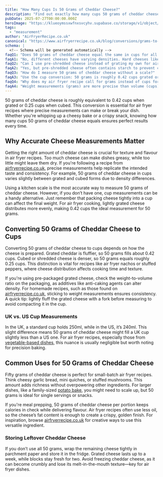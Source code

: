 ```yaml
---
title: "How Many Cups Is 50 Grams of Cheddar Cheese?"
description: "Find out exactly how many cups 50 grams of cheddar cheese equals for perfect air fryer recipes. Simple conversions for UK and US measurements."
pubDate: 2025-07-27T00:00:00.000Z
heroImage: "https://klueoymssxwfnxsvcyhv.supabase.co/storage/v1/object/public/Shmucket/how-many-cups-is-50-grams-of-cheddar-cheese.webp"
tags:
  - "measurement"
author: "AirFryerRecipe.co.uk"
canonical: "https://www.airfryerrecipe.co.uk/blog/conversions/grams-to-cups/how-many-cups-is-50-grams-of-cheddar-cheese"
schema: |
  <!-- Schema will be generated automatically -->
faqQ1: "Does 50 grams of cheddar cheese equal the same in cups for all types of cheese?"
faqA1: "No, different cheeses have varying densities. Hard cheeses like cheddar weigh more per cup than softer varieties like mozzarella. For 50 grams of cheddar cheese, you’ll get about 0.42 cups grated, but the same weight of brie would fill more space."
faqQ2: "Can I use pre-shredded cheese instead of grating my own for air fryer recipes?"
faqA2: "Yes, but pre-shredded cheese often contains starch to prevent clumping, which can affect melting. For best results in air fryer recipes, freshly grated cheddar melts more evenly. If using pre-shredded, fluff it lightly before measuring 50 grams."
faqQ3: "How do I measure 50 grams of cheddar cheese without a scale?"
faqA3: "Use the cup conversion: 50 grams is roughly 0.42 cups grated or 0.25 cups cubed. For accuracy, spoon grated cheese into a measuring cup without packing it down. Level off the top with a knife for a precise 50-gram equivalent."
faqQ4: "Why does my air fryer recipe call for grams instead of cups for cheese?"
faqA4: "Weight measurements (grams) are more precise than volume (cups), especially for ingredients like cheese that can vary in density. Air fryer recipes often rely on exact ratios for even cooking, so 50 grams of cheddar cheese ensures consistency across batches."
---
```

<p>50 grams of cheddar cheese is roughly equivalent to 0.42 cups when grated or 0.25 cups when cubed. This conversion is essential for air fryer recipes where precise measurements can make or break your dish. Whether you're whipping up a cheesy bake or a crispy snack, knowing how many cups 50 grams of cheddar cheese equals ensures perfect results every time.</p>

<h2>Why Accurate Cheese Measurements Matter</h2>
<p>Getting the right amount of cheddar cheese is crucial for texture and flavour in air fryer recipes. Too much cheese can make dishes greasy, while too little might leave them dry. If you're following a recipe from <a href=https://www.airfryerrecipe.co.uk/recipes>airfryerrecipe.co.uk</a>, precise measurements help replicate the intended taste and consistency. For example, 50 grams of cheddar cheese in cups varies slightly between grated and cubed forms due to density differences.</p>
<p>Using a kitchen scale is the most accurate way to measure 50 grams of cheddar cheese. However, if you don’t have one, cup measurements can be a handy alternative. Just remember that packing cheese tightly into a cup can affect the final weight. For air fryer cooking, lightly grated cheese distributes more evenly, making 0.42 cups the ideal measurement for 50 grams.</p>

<h2>Converting 50 Grams of Cheddar Cheese to Cups</h2>
<p>Converting 50 grams of cheddar cheese to cups depends on how the cheese is prepared. Grated cheddar is fluffier, so 50 grams fills about 0.42 cups. Cubed or shredded cheese is denser, so 50 grams equals roughly 0.25 cups. This distinction is vital for recipes like air fryer nachos or stuffed peppers, where cheese distribution affects cooking time and texture.</p>
<p>If you're using pre-packaged grated cheese, check the weight-to-volume ratio on the packaging, as additives like anti-caking agents can alter density. For homemade recipes, such as those found on <a href=https://www.airfryerrecipe.co.uk/air-fryer-conversion-chart>airfryerrecipe.co.uk</a>, sticking to weight measurements ensures consistency. A quick tip: lightly fluff the grated cheese with a fork before measuring to avoid compacting it in the cup.</p>

<h3>UK vs. US Cup Measurements</h3>
<p>In the UK, a standard cup holds 250ml, while in the US, it’s 240ml. This slight difference means 50 grams of cheddar cheese might fill a UK cup slightly less than a US one. For air fryer recipes, especially those from <a href=https://www.airfryerrecipe.co.uk/recipe-category/vegetables>vegetable-based dishes</a>, this nuance is usually negligible but worth noting for precision baking.</p>

<h2>Common Uses for 50 Grams of Cheddar Cheese</h2>
<p>Fifty grams of cheddar cheese is perfect for small-batch air fryer recipes. Think cheesy garlic bread, mini quiches, or stuffed mushrooms. This amount adds richness without overpowering other ingredients. For larger dishes, like a family-sized <a href=https://www.airfryerrecipe.co.uk/recipe-category/potatoes>potato bake</a>, you might need to scale up, but 50 grams is ideal for single servings or snacks.</p>
<p>If you're meal prepping, 50 grams of cheddar cheese per portion keeps calories in check while delivering flavour. Air fryer recipes often use less oil, so the cheese’s fat content is enough to create a crispy, golden finish. For inspiration, browse <a href=https://www.airfryerrecipe.co.uk>airfryerrecipe.co.uk</a> for creative ways to use this versatile ingredient.</p>

<h3>Storing Leftover Cheddar Cheese</h3>
<p>If you don’t use all 50 grams, wrap the remaining cheese tightly in parchment paper and store it in the fridge. Grated cheese lasts up to a week, while blocks stay fresh for two. Avoid freezing cheddar cheese, as it can become crumbly and lose its melt-in-the-mouth texture—key for air fryer dishes.</p>
